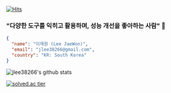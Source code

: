 [![Hits](https://hits.seeyoufarm.com/api/count/incr/badge.svg?url=https%3A%2F%2Fgithub.com%2Fjlee38266%2Fhit-counter&count_bg=%2379C83D&title_bg=%23555555&icon=smugmug.svg&icon_color=%232BB880&title=hits+this+profile%21&edge_flat=false)](https://hits.seeyoufarm.com)
### "다양한 도구를 익히고 활용하며, 성능 개선을 좋아하는 사람" 👋
``` json
{ 
  "name": "이재원 (Lee JaeWon)",
  "email": "jlee38266@gmail.com",
  "country": "KR: South Korea"
}
```
![jlee38266's github stats](https://github-readme-stats.vercel.app/api?username=jlee38266&show_icons=true)

[![solved.ac tier](http://mazassumnida.wtf/api/generate_badge?boj=akdmf23)](https://solved.ac/akdmf23)


                                                        
<!--
**jlee38266/jlee38266** is a ✨ _special_ ✨ repository because its `README.md` (this file) appears on your GitHub profile.

Here are some ideas to get you started:

- 🔭 I’m currently working on ...
- 🌱 I’m currently learning ...
- 👯 I’m looking to collaborate on ...
- 🤔 I’m looking for help with ...
- 💬 Ask me about ...
- 📫 How to reach me: ...
- 😄 Pronouns: ...
- ⚡ Fun fact: ...
-->
